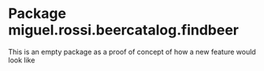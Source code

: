 # Package miguel.rossi.beercatalog.findbeer

This is an empty package as a proof of concept of how a new feature would look like 

